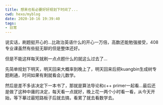 ```yaml
---
title: 想来也有必要好好规划下时间了...
cwd: hexo/myblog
date: 2020-10-16 19:39:40
tags:
- 日常
---
```


说实话，刷题挺开心的...比政治英语什么的开心一万倍，高数还能勉强接受，408专业课虽然有些挺无聊的但是整体还好。

但是不能这样每天就刷一点点题什么的就这么过去了...

先简单规划下明天，明天回来大概率到晚上了，明天回来后把kuangbin生成树专题刷通，时间如果有剩就看会儿数学。

然后是差不多该决定下一本书了，那就是算法导论和c++ primer一起看...最后还是做了这种中庸的决定，每天看一点就好，晚上花一两个小时看一看，从今天开始，等下摹过最短路板子后就去搞，看累了就去看数学去。

